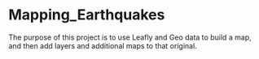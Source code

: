 # Mapping_Earthquakes

The purpose of this project is to use Leafly and Geo data to build a map, and then add layers and additional maps to that original. 
